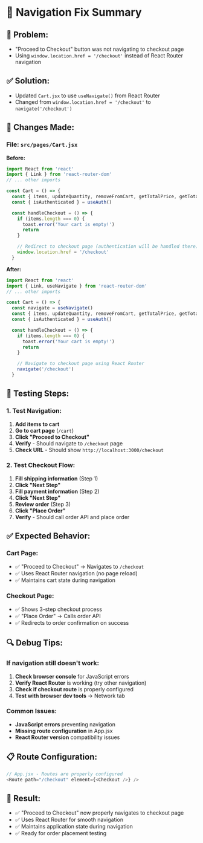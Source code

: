 # 🔧 Navigation Fix Summary

## 🐛 **Problem:**
- "Proceed to Checkout" button was not navigating to checkout page
- Using `window.location.href = '/checkout'` instead of React Router navigation

## ✅ **Solution:**
- Updated `Cart.jsx` to use `useNavigate()` from React Router
- Changed from `window.location.href = '/checkout'` to `navigate('/checkout')`

## 📝 **Changes Made:**

### **File: `src/pages/Cart.jsx`**

**Before:**
```javascript
import React from 'react'
import { Link } from 'react-router-dom'
// ... other imports

const Cart = () => {
  const { items, updateQuantity, removeFromCart, getTotalPrice, getTotalItems, clearCart } = useCart()
  const { isAuthenticated } = useAuth()

  const handleCheckout = () => {
    if (items.length === 0) {
      toast.error('Your cart is empty!')
      return
    }

    // Redirect to checkout page (authentication will be handled there)
    window.location.href = '/checkout'
  }
```

**After:**
```javascript
import React from 'react'
import { Link, useNavigate } from 'react-router-dom'
// ... other imports

const Cart = () => {
  const navigate = useNavigate()
  const { items, updateQuantity, removeFromCart, getTotalPrice, getTotalItems, clearCart } = useCart()
  const { isAuthenticated } = useAuth()

  const handleCheckout = () => {
    if (items.length === 0) {
      toast.error('Your cart is empty!')
      return
    }

    // Navigate to checkout page using React Router
    navigate('/checkout')
  }
```

## 🧪 **Testing Steps:**

### **1. Test Navigation:**
1. **Add items to cart**
2. **Go to cart page** (`/cart`)
3. **Click "Proceed to Checkout"**
4. **Verify** - Should navigate to `/checkout` page
5. **Check URL** - Should show `http://localhost:3000/checkout`

### **2. Test Checkout Flow:**
1. **Fill shipping information** (Step 1)
2. **Click "Next Step"**
3. **Fill payment information** (Step 2)  
4. **Click "Next Step"**
5. **Review order** (Step 3)
6. **Click "Place Order"**
7. **Verify** - Should call order API and place order

## ✅ **Expected Behavior:**

### **Cart Page:**
- ✅ "Proceed to Checkout" → Navigates to `/checkout`
- ✅ Uses React Router navigation (no page reload)
- ✅ Maintains cart state during navigation

### **Checkout Page:**
- ✅ Shows 3-step checkout process
- ✅ "Place Order" → Calls order API
- ✅ Redirects to order confirmation on success

## 🔍 **Debug Tips:**

### **If navigation still doesn't work:**
1. **Check browser console** for JavaScript errors
2. **Verify React Router** is working (try other navigation)
3. **Check if checkout route** is properly configured
4. **Test with browser dev tools** → Network tab

### **Common Issues:**
- **JavaScript errors** preventing navigation
- **Missing route configuration** in App.jsx
- **React Router version** compatibility issues

## 📋 **Route Configuration:**
```javascript
// App.jsx - Routes are properly configured
<Route path="/checkout" element={<Checkout />} />
```

## 🎯 **Result:**
- ✅ "Proceed to Checkout" now properly navigates to checkout page
- ✅ Uses React Router for smooth navigation
- ✅ Maintains application state during navigation
- ✅ Ready for order placement testing

